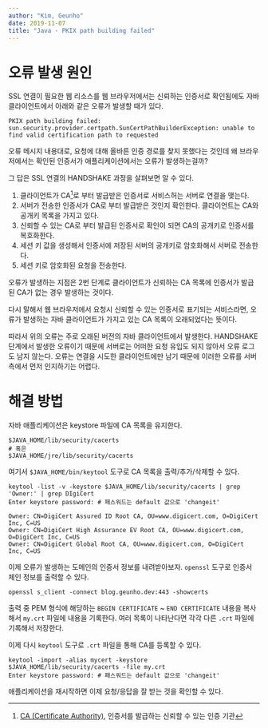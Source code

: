 ```yaml
---
author: "Kim, Geunho"
date: 2019-11-07
title: "Java - PKIX path building failed"
---
```


# 오류 발생 원인

SSL 연결이 필요한 웹 리소스를 웹 브라우저에서는 신뢰하는 인증서로 확인됨에도 자바 클라이언트에서 아래와 같은 오류가 발생할 때가 있다.

```
PKIX path building failed: sun.security.provider.certpath.SunCertPathBuilderException: unable to find valid certification path to requested
```

오류 메시지 내용대로, 요청에 대해 올바른 인증 경로를 찾지 못했다는 것인데 왜 브라우저에서는 확인된 인증서가 애플리케이션에서는 오류가 발생하는걸까?

그 답은 SSL 연결의 HANDSHAKE 과정을 살펴보면 알 수 있다.

1. 클라이언트가 CA[^1]로 부터 발급받은 인증서로 서비스허는 서버로 연결을 맺는다.
2. 서버가 전송한 인증서가 CA로 부터 발급받은 것인지 확인한다. 클라이언트는 CA와 공개키 목록을 가지고 있다.
3. 신뢰할 수 있는 CA로 부터 발급된 인증서로 확인이 되면 CA의 공개키로 인증서를 복호화한다.
4. 세션 키 값을 생성해서 인증서에 저장된 서버의 공개키로 암호화해서 서버로 전송한다.
5. 세션 키로 암호화된 요청을 전송한다.

오류가 발생하는 지점은 2번 단계로 클라이언트가 신뢰하는 CA 목록에 인증서가 발급된 CA가 없는 경우 발생하는 것이다.

다시 말해서 웹 브라우저에서 요청시 신뢰할 수 있는 인증서로 표기되는 서비스라면, 오류가 발생하는 자바 클라이언트가 가지고 있는 CA 목록이 오래되었다는 뜻이다.

따라서 위의 오류는 주로 오래된 버전의 자바 클라이언트에서 발생한다. HANDSHAKE 단계에서 발생한 오류이기 때문에 서버로는 어떠한 요청 유입도 되지 않아서 오류 로그도 남지 않는다.
오류는 연결을 시도한 클라이언트에만 남기 때문에 이러한 오류를 서버 측에서 먼저 인지하기는 어렵다.

# 해결 방법

자바 애플리케이션은 keystore 파일에 CA 목록을 유지한다.

```
$JAVA_HOME/lib/security/cacerts
# 혹은
$JAVA_HOME/jre/lib/security/cacerts
```

여기서 `$JAVA_HOME/bin/keytool` 도구로 CA 목록을 출력/추가/삭제할 수 있다.

```
keytool -list -v -keystore $JAVA_HOME/lib/security/cacerts | grep 'Owner:' | grep DIgiCert
Enter keystore password: # 패스워드는 default 값으로 'changeit'

Owner: CN=DigiCert Assured ID Root CA, OU=www.digicert.com, O=DigiCert Inc, C=US
Owner: CN=DigiCert High Assurance EV Root CA, OU=www.digicert.com, O=DigiCert Inc, C=US
Owner: CN=DigiCert Global Root CA, OU=www.digicert.com, O=DigiCert Inc, C=US
```

이제 오류가 발생하는 도메인의 인증서 정보를 내려받아보자.
`openssl` 도구로 인증서 체인 정보를 출력할 수 있다.

```
openssl s_client -connect blog.geunho.dev:443 -showcerts
```

출력 중 PEM 형식에 해당하는 `BEGIN CERTIFICATE` ~ `END CERTIFICATE` 내용을 복사해서 `my.crt` 파일에 내용을 기록한다.
여러 목록이 나타난다면 각각 다른 `.crt` 파일에 기록해서 저장한다.

이제 다시 `keytool` 도구로 `.crt` 파일을 통해 CA를 등록할 수 있다.

```
keytool -import -alias mycert -keystore $JAVA_HOME/lib/security/cacerts -file my.crt
Enter keystore password: # 패스워드는 default 값으로 'changeit'
```

애플리케이션을 재시작하면 이제 요청/응답을 잘 받는 것을 확인할 수 있다.

[^1]: [CA (Certificate Authority)](https://en.wikipedia.org/wiki/Certificate_authority), 인증서를 발급하는 신뢰할 수 있는 인증 기관
